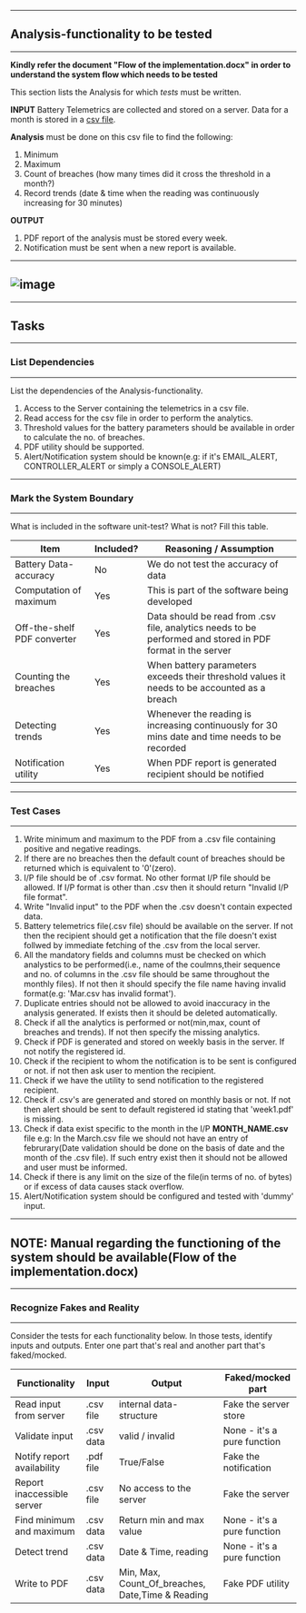 ------------------------------------------------------------------------------------------------------------------------------------------------------------------------------
## Analysis-functionality to be tested
------------------------------------------------------------------------------------------------------------------------------------------------------------------------------

**Kindly refer the document "Flow of the implementation.docx" in order to understand the system flow which needs to be tested**

This section lists the Analysis for which _tests_ must be written.

**INPUT**
Battery Telemetrics are collected and stored on a server.
Data for a month is stored in a [csv file](https://en.wikipedia.org/wiki/Comma-separated_values).

**Analysis** must be done on this csv file to find the following:

1. Minimum
2. Maximum
3. Count of breaches (how many times did it cross the threshold in a month?)
4. Record trends (date & time when the reading was continuously increasing for 30 minutes)

**OUTPUT**
1. PDF report of the analysis must be stored every week.
2. Notification must be sent when a new report is available.

------------------------------------------------------------------------------------------------------------------------------------------------------------------------------
![image](https://user-images.githubusercontent.com/13776900/115596610-eb1a7900-a2f5-11eb-8ef4-255b46b43fad.png)
------------------------------------------------------------------------------------------------------------------------------------------------------------------------------

------------------------------------------------------------------------------------------------------------------------------------------------------------------------------
## Tasks
------------------------------------------------------------------------------------------------------------------------------------------------------------------------------
### List Dependencies
------------------------------------------------------------------------------------------------------------------------------------------------------------------------------

List the dependencies of the Analysis-functionality.

1. Access to the Server containing the telemetrics in a csv file.
2. Read access for the csv file in order to perform the analytics.
3. Threshold values for the battery parameters should be available in order to calculate the no. of breaches.
4. PDF utility should be supported.
5. Alert/Notification system should be known(e.g: if it's EMAIL_ALERT, CONTROLLER_ALERT or simply a CONSOLE_ALERT)

------------------------------------------------------------------------------------------------------------------------------------------------------------------------------
### Mark the System Boundary
------------------------------------------------------------------------------------------------------------------------------------------------------------------------------

What is included in the software unit-test? What is not? Fill this table.

| Item                      | Included?     | Reasoning / Assumption
|---------------------------|---------------|---------------------------------
Battery Data-accuracy       |     No        | We do not test the accuracy of data
Computation of maximum      |     Yes       | This is part of the software being developed
Off-the-shelf PDF converter |     Yes       | Data should be read from .csv file, analytics needs to be performed and stored in PDF format in the server
Counting the breaches       |     Yes       | When battery parameters exceeds their threshold values it needs to be accounted as a breach
Detecting trends            |     Yes       | Whenever the reading is increasing continuously for 30 mins date and time needs to be recorded
Notification utility        |     Yes       | When PDF report is generated recipient should be notified


------------------------------------------------------------------------------------------------------------------------------------------------------------------------------
### Test Cases
------------------------------------------------------------------------------------------------------------------------------------------------------------------------------

1. Write minimum and maximum to the PDF from a .csv file containing positive and negative readings.
2. If there are no breaches then the default count of breaches should be returned which is equivalent to '0'(zero).
3. I/P file should be of .csv format. No other format I/P file should be allowed. If I/P format is other than .csv then it should return "Invalid I/P file format".
4. Write "Invalid input" to the PDF when the .csv doesn't contain expected data.
5. Battery telemetrics file(.csv file) should be available on the server. If not then the recipient should get a notification that the file doesn't exist follwed by immediate    fetching of the .csv from the local server.
6. All the mandatory fields and columns must be checked on which analystics to be performed(i.e., name of the coulmns,their sequence and no. of columns in the .csv file should be same throughout the monthly files). If not then it should specify the file name having invalid format(e.g: 'Mar.csv has invalid format').
7. Duplicate entries should not be allowed to avoid inaccuracy in the analysis generated. If exists then it should be deleted automatically.
8. Check if all the analytics is performed or not(min,max, count of breaches and trends). If not then specify the missing analytics.
9. Check if PDF is generated and stored on weekly basis in the server. If not notify the registered id.
10. Check if the recipient to whom the notification is to be sent is configured or not. if not then ask user to mention the recipient.
11. Check if we have the utility to send notification to the registered recipient.
12. Check if .csv's are generated and stored on monthly basis or not. If not then alert should be sent to default registered id stating that 'week1.pdf' is missing.
13. Check if data exist specific to the month in the I/P **MONTH_NAME.csv** file e.g: In the March.csv file we should not have an entry of februrary(Date validation should be done on the basis of date and the month of the .csv file). If such entry exist then it should not be allowed and user must be informed.
14. Check if there is any limit on the size of the file(in terms of no. of bytes) or if excess of data causes stack overflow.
15. Alert/Notification system should be configured and tested with 'dummy' input.

------------------------------------------------------------------------------------------------------------------------------------------------------------------------------
**NOTE: Manual regarding the functioning of the system should be available(**Flow of the implementation.docx**)**
------------------------------------------------------------------------------------------------------------------------------------------------------------------------------

------------------------------------------------------------------------------------------------------------------------------------------------------------------------------
### Recognize Fakes and Reality
------------------------------------------------------------------------------------------------------------------------------------------------------------------------------

Consider the tests for each functionality below.
In those tests, identify inputs and outputs.
Enter one part that's real and another part that's faked/mocked.

| Functionality            | Input        | Output                                               | Faked/mocked part
|--------------------------|--------------|------------------------------------------------------|--------------------
Read input from server     | .csv file     | internal data-structure                             | Fake the server store
Validate input             | .csv data     | valid / invalid                                     | None - it's a pure function
Notify report availability | .pdf file     |  True/False                                         | Fake the notification
Report inaccessible server | .csv file     |  No access to the server                            | Fake the server
Find minimum and maximum   | .csv data     |  Return min and max value                           | None - it's a pure function
Detect trend               | .csv data     |  Date & Time, reading                               | None - it's a pure function
Write to PDF               | .csv data     |  Min, Max, Count_Of_breaches, Date,Time & Reading   | Fake PDF utility
